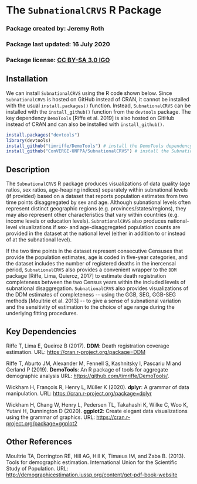 # The `SubnationalCRVS` R Package

### Package created by: Jeremy Roth

### Package last updated: 16 July 2020

### Package license: [CC BY-SA 3.0 IGO](https://creativecommons.org/licenses/by-sa/3.0/)

## Installation
We can install `SubnationalCRVS` using the R code shown below. Since `SubnationalCRVS` is hosted on GitHub instead of CRAN, it cannot be installed with the usual `install.packages()` function. Instead, `SubnationalCRVS` can be installed with the `install_github()` function from the `devtools` package. The key dependency `DemoTools` [Riffe et al. 2019] is also hosted on GitHub instead of CRAN and can also be installed with `install_github()`.

```r
install.packages("devtools")
library(devtools)
install_github("timriffe/DemoTools") # install the DemoTools dependency 
install_github("ConVERGE-UNFPA/SubnationalCRVS") # install the SubnationalCRVS package
```
## Description
The `SubnationalCRVS` R package produces visualizations of data quality (age ratios, sex ratios, age-heaping indices) separately within subnational levels (if provided) based on a dataset that reports population estimates from two time points disaggregated by sex and age. Although subnational levels often represent distinct geographic regions (e.g. provinces/states/regions), they may also represent other characteristics that vary within countries (e.g. income levels or education levels). `SubnationalCRVS` also produces national-level visualizations if sex- and age-disaggregated population counts are provided in the dataset at the national level (either in addition to or instead of at the subnational level).

If the two time points in the dataset represent consecutive Censuses that provide the population estimates, age is coded in five-year categories, and the dataset includes the number of registered deaths in the inercensal period, `SubnationalCRVS` also provides a convenient wrapper to the `DDM` package [Riffe, Lima, Quieroz, 2017] to estimate death registration completeness between the two Census years within the included levels of subnational disaggregation. `SubnationalCRVS` also provides visualizations of the DDM estimates of completeness -- using the GGB, SEG, GGB-SEG methods [Moultrie et al. 2013] -- to give a sense of subnational variation and the sensitivity of estimation to the choice of age range during the underlying fitting procedures. 

## Key Dependencies
Riffe T, Lima E, Queiroz B (2017). **DDM**: Death registration coverage estimation. URL: https://cran.r-project.org/package=DDM

Riffe T, Aburto JM, Alexander M, Fennell S, Kashnitsky I, Pascariu M and Gerland P (2019). **DemoTools**: An R package of tools for aggregate demographic analysis URL: https://github.com/timriffe/DemoTools/.

Wickham H,  François R, Henry L, Müller K (2020). **dplyr**: A grammar of data manipulation. URL: https://cran.r-project.org/package=dplyr

Wickham H,  Chang W, Henry L, Pedersen TL, Takahashi K, Wilke C, Woo K, Yutani H, Dunnington D (2020). **ggplot2**: Create elegant data visualizations using the grammar of graphics. URL: https://cran.r-project.org/package=ggplot2


## Other References
Moultrie TA, Dorrington RE, Hill AG, Hill K, Timæus IM, and Zaba B. (2013). Tools for demographic estimation. International Union for the Scientific Study of Population.
URL: http://demographicestimation.iussp.org/content/get-pdf-book-website